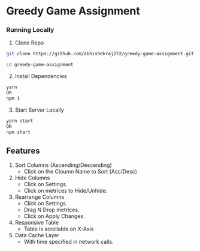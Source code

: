 # Greedy Game Assignment

### Running Locally

1. Clone Repo

```bash
git clone https://github.com/abhishekraj272/greedy-game-assignment.git

cd greedy-game-assignment
```

2. Install Dependencies

```bash
yarn
OR
npm i
```

3. Start Server Locally

```bash
yarn start
OR
npm start
```

## Features

1. Sort Columns (Ascending/Descending)
    - Click on the Cloumn Name to Sort (Asc/Desc)
2. Hide Columns
    - Click on Settings.
    - Click on metrices to Hide/Unhide.
3. Rearrange Columns
    - Click on Settings.
    - Drag N Drop metrices.
    - Click on Apply Changes.
4. Responsive Table
    - Table is scrollable on X-Axis
5. Data Cache Layer
    - With time specified in network calls.
